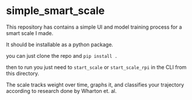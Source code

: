 # simple_smart_scale

This repository has contains a simple UI and model training process for a smart scale I made.

It should be installable as a python package. 

you can just clone the repo and `pip install .`

then to run you just need to `start_scale` or  `start_scale_rpi` in the CLI from this directory. 

The scale tracks weight over time, graphs it, and classifies your trajectory according to research done by Wharton et. al. 